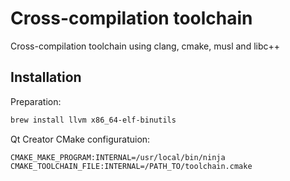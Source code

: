 # Cross-compilation toolchain

Cross-compilation toolchain using clang, cmake, musl and libc++

## Installation

Preparation:

```bash
brew install llvm x86_64-elf-binutils
```

Qt Creator CMake configuratuion:

```qtcreator
CMAKE_MAKE_PROGRAM:INTERNAL=/usr/local/bin/ninja
CMAKE_TOOLCHAIN_FILE:INTERNAL=/PATH_TO/toolchain.cmake
```
